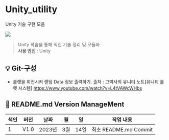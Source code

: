 # Unity_utility
Unity 기술 구현 모음

<img src="https://capsule-render.vercel.app/api?type=wave&color=auto&height=300&section=header&text=Unity%20Utility&fontSize=90" />

>Unity 학습을 통해 익힌 기술 정리 및 모듈화
<br/> **사용 엔진**    : Unity

:bulb:   Git-구성
------------------------
* 룰렛을 회전시켜 랜덤 Data 정보 출력하기.
출처 : 고박사의 유니티 노트[유니티 룰렛 시스템] https://www.youtube.com/watch?v=L4tVAWcWHbs

:nail_care: README.md Version ManageMent
------------------------

색인|버전|날짜|월|일|작업 내용
---|---|---|---|---|---|
1|V1.0|2023년|3월|14일|최초 README.md Commit
